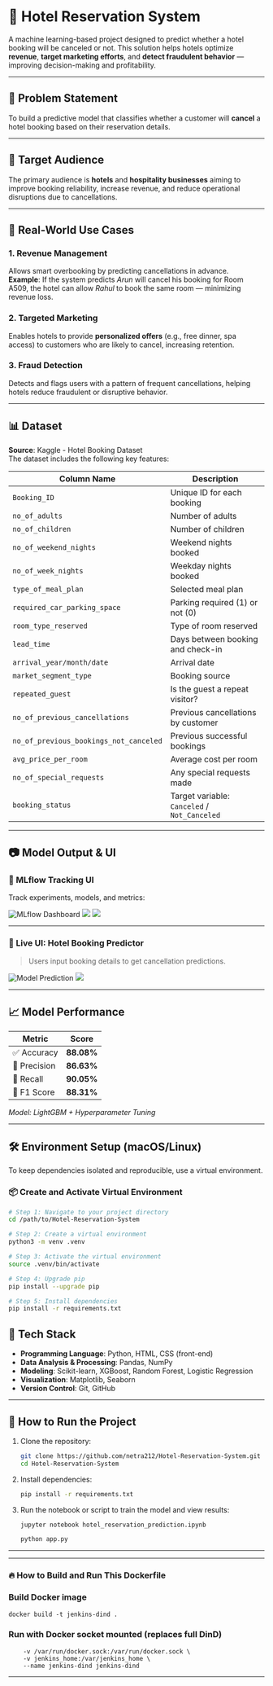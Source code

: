 # 🏨 Hotel Reservation System

A machine learning-based project designed to predict whether a hotel booking will be canceled or not. This solution helps hotels optimize **revenue**, **target marketing efforts**, and **detect fraudulent behavior** — improving decision-making and profitability.

---

## 📌 Problem Statement

To build a predictive model that classifies whether a customer will **cancel** a hotel booking based on their reservation details.

---

## 🎯 Target Audience

The primary audience is **hotels** and **hospitality businesses** aiming to improve booking reliability, increase revenue, and reduce operational disruptions due to cancellations.

---

## 💼 Real-World Use Cases

### 1. Revenue Management
Allows smart overbooking by predicting cancellations in advance.  
**Example**: If the system predicts *Arun* will cancel his booking for Room A509, the hotel can allow *Rahul* to book the same room — minimizing revenue loss.

### 2. Targeted Marketing
Enables hotels to provide **personalized offers** (e.g., free dinner, spa access) to customers who are likely to cancel, increasing retention.

### 3. Fraud Detection
Detects and flags users with a pattern of frequent cancellations, helping hotels reduce fraudulent or disruptive behavior.

---

## 📊 Dataset

**Source**: Kaggle - Hotel Booking Dataset  
The dataset includes the following key features:

| Column Name                     | Description                             |
|--------------------------------|-----------------------------------------|
| `Booking_ID`                   | Unique ID for each booking              |
| `no_of_adults`                 | Number of adults                        |
| `no_of_children`               | Number of children                      |
| `no_of_weekend_nights`        | Weekend nights booked                   |
| `no_of_week_nights`           | Weekday nights booked                   |
| `type_of_meal_plan`           | Selected meal plan                      |
| `required_car_parking_space`  | Parking required (1) or not (0)         |
| `room_type_reserved`          | Type of room reserved                   |
| `lead_time`                   | Days between booking and check-in       |
| `arrival_year/month/date`     | Arrival date                            |
| `market_segment_type`         | Booking source                          |
| `repeated_guest`              | Is the guest a repeat visitor?          |
| `no_of_previous_cancellations`| Previous cancellations by customer       |
| `no_of_previous_bookings_not_canceled` | Previous successful bookings   |
| `avg_price_per_room`          | Average cost per room                   |
| `no_of_special_requests`      | Any special requests made               |
| `booking_status`              | Target variable: `Canceled` / `Not_Canceled` |

---
## 📷 Model Output & UI

### 🎯 MLflow Tracking UI
Track experiments, models, and metrics:

![MLflow Dashboard](/Predictions/mlflow_dataset1.png)
![](/Predictions/mlflow_model_parameters.png)
![](/Predictions/mlflow_accuracy.png)

---

### 🧾 Live UI: Hotel Booking Predictor

> Users input booking details to get cancellation predictions.

![Model Prediction](/Predictions/PredictionImage1.png)
![](/Predictions/PredictionImage2.png)

---

## 📈 Model Performance

| Metric     | Score |
|------------|-------|
| ✅ Accuracy | **88.08%** |
| 🎯 Precision | **86.63%** |
| 🔄 Recall    | **90.05%** |
| 🧠 F1 Score  | **88.31%** |

_Model: LightGBM + Hyperparameter Tuning_

---

## 🛠️ Environment Setup (macOS/Linux)

To keep dependencies isolated and reproducible, use a virtual environment.

### 📦 Create and Activate Virtual Environment

```bash
# Step 1: Navigate to your project directory
cd /path/to/Hotel-Reservation-System

# Step 2: Create a virtual environment
python3 -m venv .venv

# Step 3: Activate the virtual environment
source .venv/bin/activate

# Step 4: Upgrade pip
pip install --upgrade pip

# Step 5: Install dependencies
pip install -r requirements.txt
```

## 🧠 Tech Stack

- **Programming Language**: Python, HTML, CSS (front-end)
- **Data Analysis & Processing**: Pandas, NumPy
- **Modeling**: Scikit-learn, XGBoost, Random Forest, Logistic Regression
- **Visualization**: Matplotlib, Seaborn
- **Version Control**: Git, GitHub

---

## 🚀 How to Run the Project

1. Clone the repository:
    ```bash
    git clone https://github.com/netra212/Hotel-Reservation-System.git
    cd Hotel-Reservation-System
    ```

2. Install dependencies:
    ```bash
    pip install -r requirements.txt
    ```

3. Run the notebook or script to train the model and view results:
    ```bash
    jupyter notebook hotel_reservation_prediction.ipynb

    python app.py
    ```

---

---
### 🔥 How to Build and Run This Dockerfile

### Build Docker image
```docker build -t jenkins-dind .```

### Run with Docker socket mounted (replaces full DinD)
```docker run -d -p 8080:8080 -p 50000:50000 \
    -v /var/run/docker.sock:/var/run/docker.sock \
    -v jenkins_home:/var/jenkins_home \
    --name jenkins-dind jenkins-dind
```
---